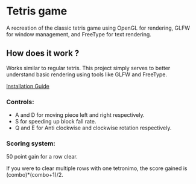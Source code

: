 # Tetris game

A recreation of the classic tetris game using OpenGL for rendering, GLFW for window management, and FreeType for text rendering.

## How does it work ?

Works similar to regular tetris. This project simply serves to better understand basic rendering using tools like GLFW and FreeType.

[Installation Guide](GUIDE.md)

### Controls:

<ul>
  <li>A and D for moving piece left and right respectively.</li>
  <li>S for speeding up block fall rate.</li>
  <li>Q and E for Anti clockwise and clockwise rotation respectively.</li>
</ul>

### Scoring system:

50 point gain for a row clear.

If you were to clear multiple rows with one tetronimo, the score gained is (combo)*(combo+1)/2.


